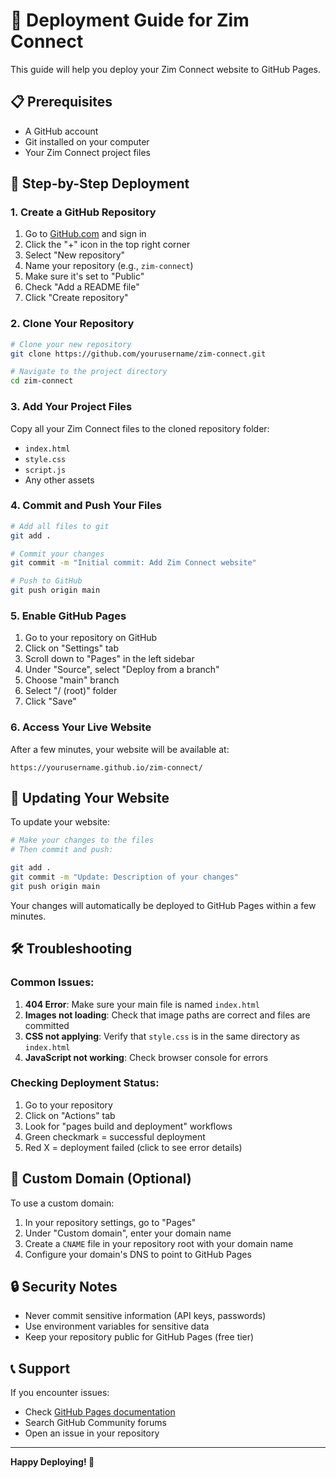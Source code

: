 # 🚀 Deployment Guide for Zim Connect

This guide will help you deploy your Zim Connect website to GitHub Pages.

## 📋 Prerequisites

- A GitHub account
- Git installed on your computer
- Your Zim Connect project files

## 🔧 Step-by-Step Deployment

### 1. Create a GitHub Repository

1. Go to [GitHub.com](https://github.com) and sign in
2. Click the "+" icon in the top right corner
3. Select "New repository"
4. Name your repository (e.g., `zim-connect`)
5. Make sure it's set to "Public"
6. Check "Add a README file"
7. Click "Create repository"

### 2. Clone Your Repository

```bash
# Clone your new repository
git clone https://github.com/yourusername/zim-connect.git

# Navigate to the project directory
cd zim-connect
```

### 3. Add Your Project Files

Copy all your Zim Connect files to the cloned repository folder:
- `index.html`
- `style.css`
- `script.js`
- Any other assets

### 4. Commit and Push Your Files

```bash
# Add all files to git
git add .

# Commit your changes
git commit -m "Initial commit: Add Zim Connect website"

# Push to GitHub
git push origin main
```

### 5. Enable GitHub Pages

1. Go to your repository on GitHub
2. Click on "Settings" tab
3. Scroll down to "Pages" in the left sidebar
4. Under "Source", select "Deploy from a branch"
5. Choose "main" branch
6. Select "/ (root)" folder
7. Click "Save"

### 6. Access Your Live Website

After a few minutes, your website will be available at:
```
https://yourusername.github.io/zim-connect/
```

## 🔄 Updating Your Website

To update your website:

```bash
# Make your changes to the files
# Then commit and push:

git add .
git commit -m "Update: Description of your changes"
git push origin main
```

Your changes will automatically be deployed to GitHub Pages within a few minutes.

## 🛠️ Troubleshooting

### Common Issues:

1. **404 Error**: Make sure your main file is named `index.html`
2. **Images not loading**: Check that image paths are correct and files are committed
3. **CSS not applying**: Verify that `style.css` is in the same directory as `index.html`
4. **JavaScript not working**: Check browser console for errors

### Checking Deployment Status:

1. Go to your repository
2. Click on "Actions" tab
3. Look for "pages build and deployment" workflows
4. Green checkmark = successful deployment
5. Red X = deployment failed (click to see error details)

## 📱 Custom Domain (Optional)

To use a custom domain:

1. In your repository settings, go to "Pages"
2. Under "Custom domain", enter your domain name
3. Create a `CNAME` file in your repository root with your domain name
4. Configure your domain's DNS to point to GitHub Pages

## 🔒 Security Notes

- Never commit sensitive information (API keys, passwords)
- Use environment variables for sensitive data
- Keep your repository public for GitHub Pages (free tier)

## 📞 Support

If you encounter issues:
- Check [GitHub Pages documentation](https://docs.github.com/en/pages)
- Search GitHub Community forums
- Open an issue in your repository

---

**Happy Deploying! 🎉**